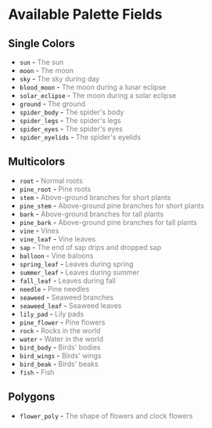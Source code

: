 # Available Palette Fields

## Single Colors
- `sun` - <span style="color:gray">The sun</span>
- `moon` - <span style="color:gray">The moon</span>
- `sky` - <span style="color:gray">The sky during day</span>
- `blood_moon` - <span style="color:gray">The moon during a lunar eclipse</span>
- `solar_eclipse` - <span style="color:gray">The moon during a solar eclipse</span>
- `ground` - <span style="color:gray">The ground</span>
- `spider_body` - <span style="color:gray">The spider's body</span>
- `spider_legs` - <span style="color:gray">The spider's legs</span>
- `spider_eyes` - <span style="color:gray">The spider's eyes</span>
- `spider_eyelids` - <span style="color:gray">The spider's eyelids</span>

## Multicolors
- `root` - <span style="color:gray">Normal roots</span>
- `pine_root` - <span style="color:gray">Pine roots</span>
- `stem` - <span style="color:gray">Above-ground branches for short plants</span>
- `pine_stem` - <span style="color:gray">Above-ground pine branches for short plants</span>
- `bark` - <span style="color:gray">Above-ground branches for tall plants</span>
- `pine_bark` - <span style="color:gray">Above-ground pine branches for tall plants</span>
- `vine` - <span style="color:gray">Vines</span>
- `vine_leaf` - <span style="color:gray">Vine leaves</span>
- `sap` - <span style="color:gray">The end of sap drips and dropped sap</span>
- `balloon` - <span style="color:gray">Vine baloons</span>
- `spring_leaf` - <span style="color:gray">Leaves during spring</span>
- `summer_leaf` - <span style="color:gray">Leaves during summer</span>
- `fall_leaf` - <span style="color:gray">Leaves during fall</span>
- `needle` - <span style="color:gray">Pine needles</span>
- `seaweed` - <span style="color:gray">Seaweed branches</span>
- `seaweed_leaf` - <span style="color:gray">Seaweed leaves</span>
- `lily_pad` - <span style="color:gray">Lily pads</span>
- `pine_flower` - <span style="color:gray">Pine flowers</span>
- `rock` - <span style="color:gray">Rocks in the world</span>
- `water` - <span style="color:gray">Water in the world</span>
- `bird_body` - <span style="color:gray">Birds' bodies</span>
- `bird_wings` - <span style="color:gray">Birds' wings</span>
- `bird_beak` - <span style="color:gray">Birds' beaks</span>
- `fish` - <span style="color:gray">Fish</span>

## Polygons
- `flower_poly` - <span style="color:gray">The shape of flowers and clock flowers</span>
